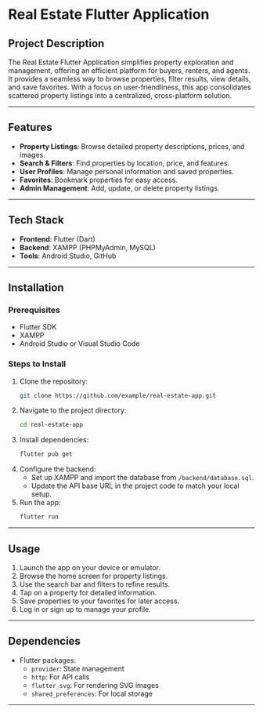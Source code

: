 # Real Estate Flutter Application

## **Project Description**
The Real Estate Flutter Application simplifies property exploration and management, offering an efficient platform for buyers, renters, and agents. It provides a seamless way to browse properties, filter results, view details, and save favorites. With a focus on user-friendliness, this app consolidates scattered property listings into a centralized, cross-platform solution.

---

## **Features**
- **Property Listings**: Browse detailed property descriptions, prices, and images.
- **Search & Filters**: Find properties by location, price, and features.
- **User Profiles**: Manage personal information and saved properties.
- **Favorites**: Bookmark properties for easy access.
- **Admin Management**: Add, update, or delete property listings.

---

## **Tech Stack**
- **Frontend**: Flutter (Dart)
- **Backend**: XAMPP (PHPMyAdmin, MySQL)
- **Tools**: Android Studio, GitHub

---

## **Installation**

### Prerequisites
- Flutter SDK
- XAMPP
- Android Studio or Visual Studio Code

### Steps to Install
1. Clone the repository:
   ```bash
   git clone https://github.com/example/real-estate-app.git
   ```
2. Navigate to the project directory:
   ```bash
   cd real-estate-app
   ```
3. Install dependencies:
   ```bash
   flutter pub get
   ```
4. Configure the backend:
   - Set up XAMPP and import the database from `/backend/database.sql`.
   - Update the API base URL in the project code to match your local setup.
5. Run the app:
   ```bash
   flutter run
   ```

---

## **Usage**
1. Launch the app on your device or emulator.
2. Browse the home screen for property listings.
3. Use the search bar and filters to refine results.
4. Tap on a property for detailed information.
5. Save properties to your favorites for later access.
6. Log in or sign up to manage your profile.

---

## **Dependencies**
- Flutter packages:
  - `provider`: State management
  - `http`: For API calls
  - `flutter_svg`: For rendering SVG images
  - `shared_preferences`: For local storage

---
